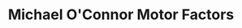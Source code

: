 ---
title: "Michael O'Connor Motor Factors"
url: /glanmire/michael-oconnor-motor-factors/
shop: car parts
---
